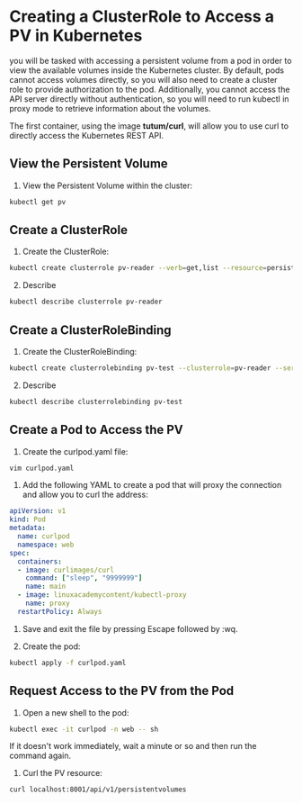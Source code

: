 # Creating a ClusterRole to Access a PV in Kubernetes
you will be tasked with accessing a persistent volume from a pod in order to view the available volumes inside the Kubernetes cluster. By default, pods cannot access volumes directly, so you will also need to create a cluster role to provide authorization to the pod. Additionally, you cannot access the API server directly without authentication, so you will need to run kubectl in proxy mode to retrieve information about the volumes.

The first container, using the image **tutum/curl**, will allow you to use curl to directly access the Kubernetes REST API.

## View the Persistent Volume
1. View the Persistent Volume within the cluster:
```bash
kubectl get pv
```
## Create a ClusterRole
1. Create the ClusterRole:
```bash
kubectl create clusterrole pv-reader --verb=get,list --resource=persistentvolumes
```
2. Describe
```bash
kubectl describe clusterrole pv-reader
```
## Create a ClusterRoleBinding
1. Create the ClusterRoleBinding:
```bash
kubectl create clusterrolebinding pv-test --clusterrole=pv-reader --serviceaccount=web:default
```
2. Describe
```bash
kubectl describe clusterrolebinding pv-test
```
## Create a Pod to Access the PV
1. Create the curlpod.yaml file:
```bash
vim curlpod.yaml
```
1. Add the following YAML to create a pod that will proxy the connection and allow you to curl the address:
```yaml
apiVersion: v1
kind: Pod
metadata:
  name: curlpod
  namespace: web
spec:
  containers:
  - image: curlimages/curl
    command: ["sleep", "9999999"]
    name: main
  - image: linuxacademycontent/kubectl-proxy
    name: proxy
  restartPolicy: Always
```
1. Save and exit the file by pressing Escape followed by :wq.

2. Create the pod:
```bash
kubectl apply -f curlpod.yaml
```
## Request Access to the PV from the Pod
1. Open a new shell to the pod:
```bash
kubectl exec -it curlpod -n web -- sh
```
If it doesn't work immediately, wait a minute or so and then run the command again.

1. Curl the PV resource:
```bash
curl localhost:8001/api/v1/persistentvolumes
```